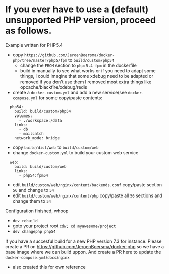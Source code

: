 # If you ever have to use a (default) unsupported PHP version, proceed as follows.

Example written for PHP5.4

- copy `https://github.com/JeroenBoersma/docker-php/tree/master/php5/fpm` to `build/custom/php54`
  - change the `FROM` section to `php:5.4-fpm` in the dockerfile
  - build in manually to see what works or if you need to adapt some things,
    I could imagine that some xdebug need to be adapted or removed if you don't use them
    I removed most extra things like opcache/blackfire/xdebug/redis
- create a `docker-custom.yml` and add a new service(see `docker-compose.yml` for some copy/paste contents: 
```
  php54:
    build: build/custom/php54
    volumes:
      - ./workspace:/data
    links:
      - db
      - mailcatch
    network_mode: bridge
```
- copy `build/dist/web` to `build/custom/web`
- change `docker-custom.yml` to build your custom web service
```
  web:
    build: build/custom/web
    links:
      - php54:fpm54
```
- edit `build/custom/web/nginx/content/backends.conf`
  copy/paste section `56` and change to `54`
- edit `build/custom/web/nginx/content/php`
  copy/paste all `56` sections and change them to `54`

Configuration finished, whoop

- `dev rebuild`
- goto your project root `cdw; cd myawesome/project`
- `dev changephp php54`

If you have a succesful build for a new PHP version 7.3 for instance. Please create a PR on https://github.com/JeroenBoersma/docker-php
so we have a base image where we can build uppon.
And create a PR here to update the `docker-compose.yml`/`docs`/`nginx` 

* also created this for own reference

